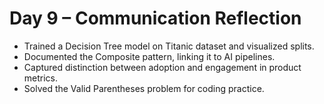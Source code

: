 
# Day 9 – Communication Reflection

- Trained a Decision Tree model on Titanic dataset and visualized splits.  
- Documented the Composite pattern, linking it to AI pipelines.  
- Captured distinction between adoption and engagement in product metrics.  
- Solved the Valid Parentheses problem for coding practice.
